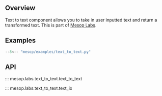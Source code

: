 ## Overview

Text to text component allows you to take in user inputted text and return a transformed text. This is part of [Mesop Labs](../guides/labs.md).

## Examples

```python
--8<-- "mesop/examples/text_to_text.py"
```

## API

::: mesop.labs.text_to_text.text_to_text

::: mesop.labs.text_to_text.text_io
